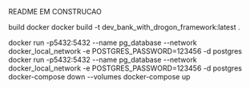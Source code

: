 README EM  CONSTRUCAO 


build docker 
docker build -t dev_bank_with_drogon_framework:latest . 

docker run -p5432:5432 --name pg_database --network docker_local_network  -e POSTGRES_PASSWORD=123456 -d postgres
docker run -p5432:5432 --name pg_database --network docker_local_network  -e POSTGRES_PASSWORD=123456 -d postgres
docker-compose down --volumes
docker-compose up  
